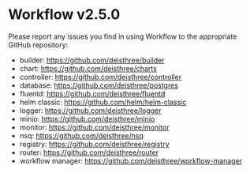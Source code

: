 # Workflow v2.5.0

Please report any issues you find in using Workflow to the appropriate GitHub repository:
- builder: https://github.com/deisthree/builder
- chart: https://github.com/deisthree/charts
- controller: https://github.com/deisthree/controller
- database: https://github.com/deisthree/postgres
- fluentd: https://github.com/deisthree/fluentd
- helm classic: https://github.com/helm/helm-classic
- logger: https://github.com/deisthree/logger
- minio: https://github.com/deisthree/minio
- monitor: https://github.com/deisthree/monitor
- nsq: https://github.com/deisthree/nsq
- registry: https://github.com/deisthree/registry
- router: https://github.com/deisthree/router
- workflow manager: https://github.com/deisthree/workflow-manager
